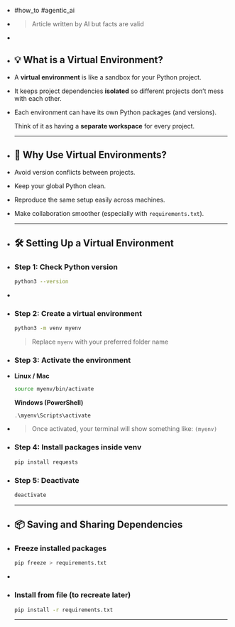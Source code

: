 - #how_to #agentic_ai
- > Article written by AI but facts are valid
-
- ## 💡 What is a Virtual Environment?
- A **virtual environment** is like a sandbox for your Python project.
- It keeps project dependencies **isolated** so different projects don’t mess with each other.
- Each environment can have its own Python packages (and versions).
  
  Think of it as having a **separate workspace** for every project.
  
  ---
- ## 🚀 Why Use Virtual Environments?
- Avoid version conflicts between projects.
- Keep your global Python clean.
- Reproduce the same setup easily across machines.
- Make collaboration smoother (especially with `requirements.txt`).
  
  ---
- ## 🛠️ Setting Up a Virtual Environment
- ### Step 1: Check Python version
  ```bash
  python3 --version
  ```
-
- ### Step 2: Create a virtual environment
  ```bash
  python3 -m venv myenv
  ```
  > Replace `myenv` with your preferred folder name
- ### Step 3: Activate the environment
- **Linux / Mac**
  ```bash
  source myenv/bin/activate
  ```
  **Windows (PowerShell)**
  ```powershell
  .\myenv\Scripts\activate
  ```
- > Once activated, your terminal will show something like: `(myenv)`
- ### Step 4: Install packages inside venv
  ```bash
  pip install requests
  ```
- ### Step 5: Deactivate
  ```bash
  deactivate
  ```
  
  ---
- ## 📦 Saving and Sharing Dependencies
- ### Freeze installed packages
  ```bash
  pip freeze > requirements.txt
  ```
-
- ### Install from file (to recreate later)
  ```bash
  pip install -r requirements.txt
  ```
  
  ---